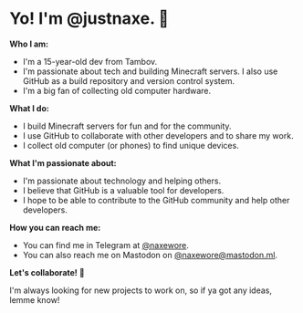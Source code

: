 # Yo! I'm @justnaxe. 👋

**Who I am:**

* I'm a 15-year-old dev from Tambov.
* I'm passionate about tech and building Minecraft servers. I also use GitHub as a build repository and version control system.
* I'm a big fan of collecting old computer hardware.

**What I do:**

* I build Minecraft servers for fun and for the community.
* I use GitHub to collaborate with other developers and to share my work.
* I collect old computer (or phones) to find unique devices.

**What I'm passionate about:**

* I'm passionate about technology and helping others.
* I believe that GitHub is a valuable tool for developers.
* I hope to be able to contribute to the GitHub community and help other developers.

**How you can reach me:**

* You can find me in Telegram at [@naxewore](naxewore.t.me).
* You can also reach me on Mastodon on [@naxewore@mastodon.ml](mastodon.ml/@naxewore).

**Let's collaborate! 🚀**

I'm always looking for new projects to work on, so if ya got any ideas, lemme know!
